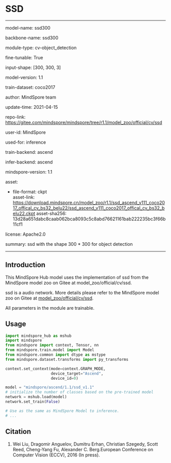 # SSD

---

model-name: ssd300

backbone-name: ssd300

module-type: cv-object_detection

fine-tunable: True

input-shape: [300, 300, 3]

model-version: 1.1

train-dataset: coco2017

author: MindSpore team

update-time: 2021-04-15

repo-link: <https://gitee.com/mindspore/mindspore/tree/r1.1/model_zoo/official/cv/ssd>

user-id: MindSpore

used-for: inference

train-backend: ascend

infer-backend: ascend

mindspore-version: 1.1

asset:

  -
    file-format: ckpt  
    asset-link: <https://download.mindspore.cn/model_zoo/r1.1/ssd_ascend_v111_coco2017_offical_cv_bs32_belu22/ssd_ascend_v111_coco2017_offical_cv_bs32_belu22.ckpt>
    asset-sha256: 13d28a651dabc8caab062bca8093c5c8abd76621161bab222235bc3f66b11cf1

license: Apache2.0

summary: ssd with the shape 300 * 300 for object detection

---

## Introduction

This MindSpore Hub model uses the implementation of ssd from the MindSpore model zoo on Gitee at model_zoo/official/cv/ssd.

ssd is a audio network. More details please refer to the MindSpore model zoo on Gitee at [model_zoo/official/cv/ssd](https://gitee.com/mindspore/mindspore/blob/r1.1/model_zoo/official/cv/ssd/README.md).

All parameters in the module are trainable.

## Usage

```python
import mindspore_hub as mshub
import mindspore
from mindspore import context, Tensor, nn
from mindspore.train.model import Model
from mindspore.common import dtype as mstype
from mindspore.dataset.transforms import py_transforms

context.set_context(mode=context.GRAPH_MODE,
                    device_target="Ascend",
                    device_id=0)

model = "mindspore/ascend/1.1/ssd_v1.1"
# initialize the number of classes based on the pre-trained model
network = mshub.load(model)
network.set_train(False)

# Use as the same as MindSpore Model to inference.
# ...
```

## Citation

1. Wei Liu, Dragomir Anguelov, Dumitru Erhan, Christian Szegedy, Scott Reed, Cheng-Yang Fu, Alexander C. Berg.European Conference on Computer Vision (ECCV), 2016 (In press).
